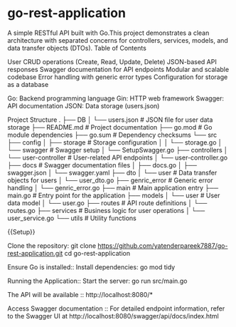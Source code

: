 # go-rest-application
A simple RESTful API built with Go.This project demonstrates a clean architecture with separated concerns for controllers, services, models, and data transfer objects (DTOs).
Table of Contents

User CRUD operations (Create, Read, Update, Delete)
JSON-based API responses
Swagger documentation for API endpoints
Modular and scalable codebase
Error handling with generic error types
Configuration for storage as a database

Go: Backend programming language
Gin: HTTP web framework
Swagger: API documentation
JSON: Data storage (users.json)

Project Structure
.
├── DB
│   └── users.json              # JSON file for user data storage
├── README.md                   # Project documentation
├── go.mod                      # Go module dependencies
├── go.sum                      # Dependency checksums
└── src
    ├── config
    │   ├── storage             # Storage configuration
    │   │   └── storage.go
    │   └── swagger             # Swagger setup
    │       └── SetupSwagger.go
    ├── controllers
    │   └── user-controller     # User-related API endpoints
    │       └── user-controller.go
    ├── docs                    # Swagger documentation files
    │   ├── docs.go
    │   ├── swagger.json
    │   └── swagger.yaml
    ├── dto
    │   └── user                # Data transfer objects for users
    │       └── user_dto.go
    ├── genric_error            # Generic error handling
    │   └── genric_error.go
    ├── main                    # Main application entry
    ├── main.go                 # Entry point for the application
    ├── models
    │   └── user                # User data model
    │       └── user.go
    ├── routes                  # API route definitions
    │   └── routes.go
    ├── services                # Business logic for user operations
    │   └── user_service.go
    └── utils                   # Utility functions


{{Setup}}

Clone the repository:
git clone https://github.com/yatenderpareek7887/go-rest-application.git
cd go-rest-application

Ensure Go is installed::
Install dependencies:
go mod tidy

Running the Application::
Start the server:
go run src/main.go

The API will be available ::
http://localhost:8080/*

Access Swagger documentation ::
For detailed endpoint information, refer to the Swagger UI at
http://localhost:8080/swagger/api/docs/index.html

